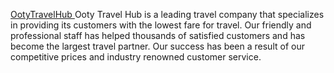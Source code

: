 <a href="https://ootytravelhub.com" target="_blank"> OotyTravelHub </a>
Ooty Travel Hub is a leading travel company that specializes in providing its customers with the lowest fare for travel. Our friendly and professional staff has helped thousands of satisfied customers and has become the largest travel partner. Our success has been a result of our competitive prices and industry renowned customer service. 
